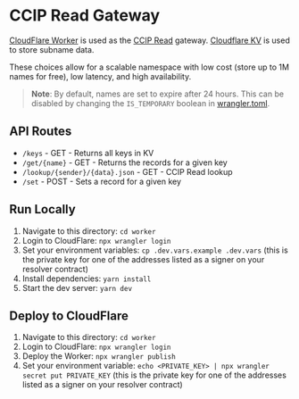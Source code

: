 # CCIP Read Gateway

[CloudFlare Worker](https://developers.cloudflare.com/workers/) is used as the [CCIP Read](https://eips.ethereum.org/EIPS/eip-3668) gateway. [Cloudflare KV](https://developers.cloudflare.com/workers/learning/how-kv-works/) is used to store subname data.

These choices allow for a scalable namespace with low cost (store up to 1M names for free), low latency, and high availability.

> **Note**: By default, names are set to expire after 24 hours. This can be disabled by changing the `IS_TEMPORARY` boolean in [wrangler.toml](wrangler.toml).

## API Routes

- `/keys` - GET - Returns all keys in KV
- `/get/{name}` - GET - Returns the records for a given key
- `/lookup/{sender}/{data}.json` - GET - CCIP Read lookup
- `/set` - POST - Sets a record for a given key

## Run Locally

1. Navigate to this directory: `cd worker`
2. Login to CloudFlare: `npx wrangler login`
3. Set your environment variables: `cp .dev.vars.example .dev.vars` (this is the private key for one of the addresses listed as a signer on your resolver contract)
4. Install dependencies: `yarn install`
5. Start the dev server: `yarn dev`

## Deploy to CloudFlare

1. Navigate to this directory: `cd worker`
2. Login to CloudFlare: `npx wrangler login`
3. Deploy the Worker: `npx wrangler publish`
4. Set your environment variable: `echo <PRIVATE_KEY> | npx wrangler secret put PRIVATE_KEY` (this is the private key for one of the addresses listed as a signer on your resolver contract)
